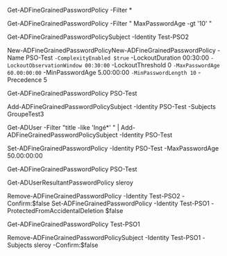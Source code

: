 
Get-ADFineGrainedPasswordPolicy -Filter * 

Get-ADFineGrainedPasswordPolicy -Filter "  MaxPasswordAge -gt '10' "


Get-ADFineGrainedPasswordPolicySubject -Identity Test-PSO2


New-ADFineGrainedPasswordPolicyNew-ADFineGrainedPasswordPolicy -Name PSO-Test `
-ComplexityEnabled $true `
-LockoutDuration 00:30:00 `
-LockoutObservationWindow 00:30:00 `
-LockoutThreshold 0 `
-MaxPasswordAge 60.00:00:00 `
-MinPasswordAge 5.00:00:00 `
-MinPasswordLength 10 `
-Precedence 5 


Get-ADFineGrainedPasswordPolicy PSO-Test



Add-ADFineGrainedPasswordPolicySubject -Identity PSO-Test -Subjects GroupeTest3


Get-ADUser -Filter "title -like 'Ingé*' " | Add-ADFineGrainedPasswordPolicySubject -Identity PSO-Test



Set-ADFineGrainedPasswordPolicy -Identity PSO-Test -MaxPasswordAge 50.00:00:00


Get-ADFineGrainedPasswordPolicy PSO-Test


Get-ADUserResultantPasswordPolicy sleroy


Remove-ADFineGrainedPasswordPolicy -Identity Test-PSO2  -Confirm:$false
Set-ADFineGrainedPasswordPolicy -Identity Test-PSO1 -ProtectedFromAccidentalDeletion $false



Get-ADFineGrainedPasswordPolicy Test-PSO1


Remove-ADFineGrainedPasswordPolicySubject -Identity Test-PSO1 -Subjects sleroy -Confirm:$false

